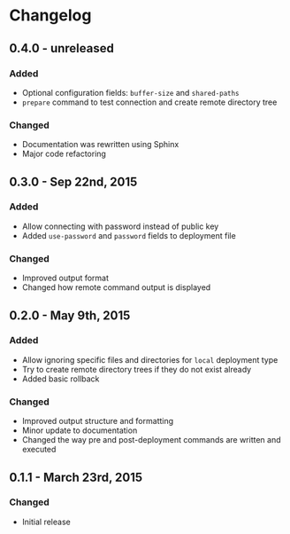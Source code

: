# Changelog

## 0.4.0 - unreleased

### Added
- Optional configuration fields: `buffer-size` and `shared-paths`
- `prepare` command to test connection and create remote directory tree

### Changed
- Documentation was rewritten using Sphinx
- Major code refactoring


## 0.3.0 - Sep 22nd, 2015

### Added
- Allow connecting with password instead of public key
- Added `use-password` and `password` fields to deployment file

### Changed
- Improved output format
- Changed how remote command output is displayed


## 0.2.0 - May 9th, 2015

### Added
- Allow ignoring specific files and directories for `local` deployment type
- Try to create remote directory trees if they do not exist already
- Added basic rollback

### Changed
- Improved output structure and formatting
- Minor update to documentation
- Changed the way pre and post-deployment commands are written and executed


## 0.1.1 - March 23rd, 2015

### Changed
- Initial release
